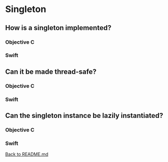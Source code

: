 # Singleton

## How is a singleton implemented?

### Objective C 

### Swift

## Can it be made thread-safe?

### Objective C 

### Swift

## Can the singleton instance be lazily instantiated?

### Objective C 

### Swift
[Back to README.md](/README.md)

